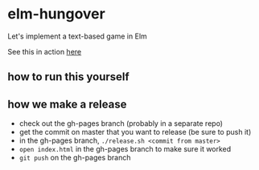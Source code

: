 # elm-hungover
Let's implement a text-based game in Elm

See this in action
[here](http://satellite-of-love.github.io/elm-hungover)

## how to run this yourself

## how we make a release
   - check out the gh-pages branch (probably in a separate repo)
   - get the commit on master that you want to release (be sure to push
     it)
   - in the gh-pages branch, `./release.sh <commit from master>`
   - `open index.html` in the gh-pages branch to make sure it worked
   - `git push` on the gh-pages branch
